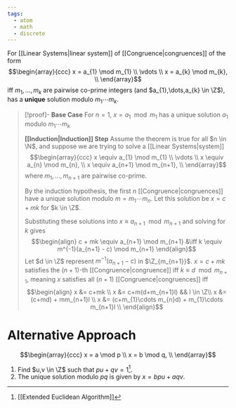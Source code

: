 ```yaml
---
tags:
  - atom
  - math
  - discrete
---
```

For [[Linear Systems|linear system]] of [[Congruence|congruences]] of the form
$$\begin{array}{ccc}
	x = a_{1} \mod m_{1}  \\
	\vdots \\
	x = a_{k} \mod m_{k}, \\
\end{array}$$
iff $m_{1},\dots,m_{k}$ are pairwise co-prime integers (and $a_{1},\dots,a_{k} \in \Z$), has a **unique** solution modulo $m_{1}\cdots m_{k}$.

> [!proof]-
> **Base Case**
For $n = 1$, $x = a_{1} \mod m_{1}$ has a unique solution $a_{1}$ modulo $m_{1}\cdots m_{k}$
> 
> **[[Induction|Induction]] Step**
> Assume the theorem is true for all $n \in \N$, and suppose we are trying to solve a [[Linear Systems|system]]
> $$\begin{array}{ccc}
> 	x \equiv a_{1} \mod m_{1}  \\
> 	\vdots \\
> 	x \equiv a_{n} \mod m_{n}, \\
> 	x \equiv a_{n+1} \mod m_{n+1}, \\
> \end{array}$$
> where $m_{1},\dots,m_{n+1}$ are pairwise co-prime.
> 
> By the induction hypothesis, the first $n$ [[Congruence|congruences]] have a unique solution modulo $m = m_{1}\cdots m_{n}$. Let this solution be $x = c + mk$ for $k \in \Z$.
> 
> Substituting these solutions into $x \equiv a_{n+1} \mod m_{n+1}$ and solving for $k$ gives
> $$\begin{align}
> 	c + mk \equiv a_{n+1} \mod m_{n+1} &\iff k \equiv m^{-1}(a_{n+1} - c) \mod m_{n+1}
> \end{align}$$
> Let $d \in \Z$ represent $m^{-1}(a_{n+1}-c)$ in $\Z_{m_{n+1}}$. $x = c + mk$ satisfies the $(n+1)$-th [[Congruence|congruence]] iff $k \equiv d \mod m_{n+1}$, meaning $x$ satisfies all $(n+1)$ [[Congruence|congruences]] iff
> $$\begin{align}
> 	x &= c+mk \\
> 	x &= c+m(d+m_{n+1}l) && l \in \Z\\
> 	x &= (c+md) + mm_{n+1}l \\
> 	x &= (c+m_{1}\cdots m_{n}d) + m_{1}\cdots m_{n+1}l \\
> \end{align}$$

# Alternative Approach
$$\begin{array}{ccc}
	x = a \mod p  \\
	x = b \mod q, \\
\end{array}$$
1. Find $u,v \in \Z$ such that $pu + qv = 1$[^1].
2. The unique solution modulo $pq$ is given by $x = bpu + aqv$.

[^1]: [[Extended Euclidean Algorithm]]
